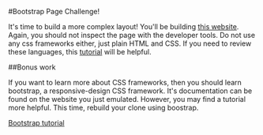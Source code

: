 #Bootstrap Page Challenge!

It's time to build a more complex layout! You'll be building [this website](http://getbootstrap.com/). Again, you should not inspect the page with the developer tools. Do not use any css frameworks either, just plain HTML and CSS. If you need to review these languages, this [tutorial](https://www.codecademy.com/tracks/web) will be helpful.

##Bonus work

If you want to learn more about CSS frameworks, then you should learn bootstrap, a responsive-design CSS framework. It's documentation can be found on the website you just emulated. However, you may find a tutorial more helpful. This time, rebuild your clone using boostrap.

[Bootstrap tutorial](https://www.youtube.com/watch?v=YXVoqJEwqoQ)
